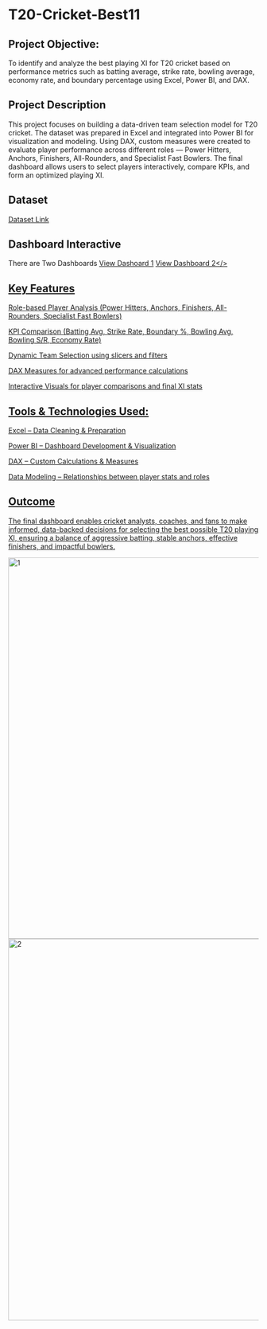 # T20-Cricket-Best11
## Project Objective:
To identify and analyze the best playing XI for T20 cricket based on performance metrics such as batting average, strike rate, bowling average, economy rate, and boundary percentage using Excel, Power BI, and DAX.

## Project Description
This project focuses on building a data-driven team selection model for T20 cricket. The dataset was prepared in Excel and integrated into Power BI for visualization and modeling. Using DAX, custom measures were created to evaluate player performance across different roles — Power Hitters, Anchors, Finishers, All-Rounders, and Specialist Fast Bowlers. The final dashboard allows users to select players interactively, compare KPIs, and form an optimized playing XI.

## Dataset

<a href = "https://github.com/abhivaland2-maker/T20-Cricket-Best11">Dataset Link</a>

## Dashboard Interactive

There are Two Dashboards
<a href="https://github.com/abhivaland2-maker/T20-Cricket-Best11/blob/main/1.png">View Dashoard 1</a>
<a href="https://github.com/abhivaland2-maker/T20-Cricket-Best11/blob/main/2.png">View Dashboard 2</>


## Key Features
Role-based Player Analysis (Power Hitters, Anchors, Finishers, All-Rounders, Specialist Fast Bowlers)

KPI Comparison (Batting Avg, Strike Rate, Boundary %, Bowling Avg, Bowling S/R, Economy Rate)

Dynamic Team Selection using slicers and filters

DAX Measures for advanced performance calculations

Interactive Visuals for player comparisons and final XI stats

## Tools & Technologies Used:
Excel – Data Cleaning & Preparation

Power BI – Dashboard Development & Visualization

DAX – Custom Calculations & Measures

Data Modeling – Relationships between player stats and roles

## Outcome
The final dashboard enables cricket analysts, coaches, and fans to make informed, data-backed decisions for selecting the best possible T20 playing XI, ensuring a balance of aggressive batting, stable anchors, effective finishers, and impactful bowlers.

<img width="1372" height="766" alt="1" src="https://github.com/user-attachments/assets/a1660376-f807-401a-b32a-16bead4f47bc" />
<img width="1371" height="767" alt="2" src="https://github.com/user-attachments/assets/b11fb861-0c8d-4911-b7bc-36a0b995d4ba" />

